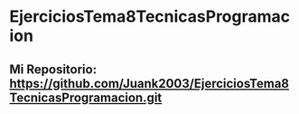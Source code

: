 # EjerciciosTema8TecnicasProgramacion

## Mi Repositorio: https://github.com/Juank2003/EjerciciosTema8TecnicasProgramacion.git
